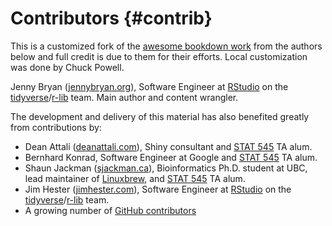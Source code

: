 # Contributors {#contrib}

This is a customized fork of the 
[awesome bookdown work](https://github.com/jennybc/happy-git-with-r)
from the authors below and full credit is due to them for their
efforts.  Local customization was done by Chuck Powell.

Jenny Bryan ([jennybryan.org](https://jennybryan.org)), Software Engineer at [RStudio](https://www.rstudio.com) on the [tidyverse](https://www.tidyverse.org)/[r-lib](https://github.com/r-lib/) team. Main author and content wrangler.

The development and delivery of this material has also benefited greatly from contributions by:

  * Dean Attali ([deanattali.com](http://deanattali.com)), Shiny consultant and [STAT 545](http://stat545.com) TA alum.
  * Bernhard Konrad, Software Engineer at Google and [STAT 545](http://stat545.com) TA alum.
  * Shaun Jackman ([sjackman.ca](http://sjackman.ca)), Bioinformatics Ph.D. student at UBC, lead maintainer of [Linuxbrew](http://linuxbrew.sh), and [STAT 545](http://stat545.com) TA alum.
  * Jim Hester ([jimhester.com](https://www.jimhester.com)), Software Engineer at [RStudio](https://www.rstudio.com) on the [tidyverse](https://www.tidyverse.org)/[r-lib](https://github.com/r-lib/) team.
  * A growing number of [GitHub contributors](https://github.com/jennybc/happy-git-with-r/graphs/contributors)
